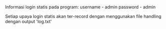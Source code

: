Informasi login statis pada program:
username - admin
password - admin

Setiap upaya login statis akan ter-record dengan menggunakan file handling dengan output 'log.txt'
